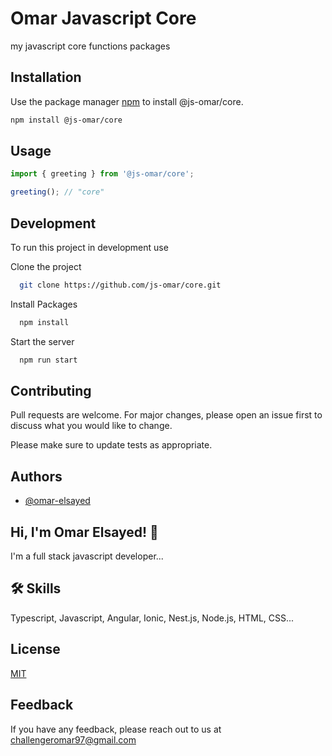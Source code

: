 # Omar Javascript Core

my javascript core functions packages

## Installation

Use the package manager [npm](https://www.npmjs.com/) to install @js-omar/core.

```bash
npm install @js-omar/core
```

## Usage

```typescript
import { greeting } from '@js-omar/core';

greeting(); // "core"
```

## Development

To run this project in development use

Clone the project

```bash
  git clone https://github.com/js-omar/core.git
```

Install Packages

```bash
  npm install
```

Start the server

```bash
  npm run start
```

## Contributing

Pull requests are welcome. For major changes, please open an issue first to discuss what you would like to change.

Please make sure to update tests as appropriate.

## Authors

- [@omar-elsayed](https://github.com/omar-elsayed97)

## Hi, I'm Omar Elsayed! 👋

I'm a full stack javascript developer...

## 🛠 Skills

Typescript, Javascript, Angular, Ionic, Nest.js, Node.js, HTML, CSS...

## License

[MIT](https://choosealicense.com/licenses/mit/)

## Feedback

If you have any feedback, please reach out to us at challengeromar97@gmail.com
